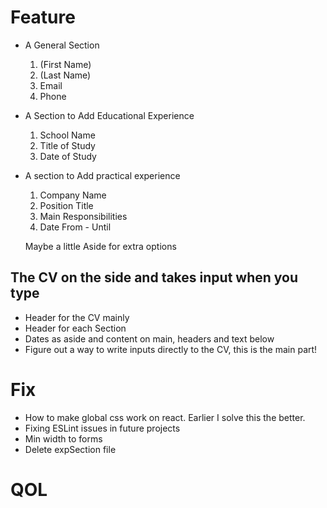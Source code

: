 # Feature

- A General Section

  1. (First Name)
  2. (Last Name)
  3. Email
  4. Phone

- A Section to Add Educational Experience

  1. School Name
  2. Title of Study
  3. Date of Study

- A section to Add practical experience

  1. Company Name
  2. Position Title
  3. Main Responsibilities
  4. Date From - Until

  Maybe a little Aside for extra options

## The CV on the side and takes input when you type

- Header for the CV mainly
- Header for each Section
- Dates as aside and content on main, headers and text below
- Figure out a way to write inputs directly to the CV, this is the main part!

# Fix

- How to make global css work on react. Earlier I solve this the better.
- Fixing ESLint issues in future projects
- Min width to forms
- Delete expSection file

# QOL

